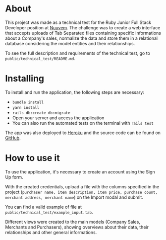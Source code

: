 # About

This project was made as a technical test for the Ruby Junior Full Stack Developer position at [Nuuvem](https://www.nuuvem.com/). The challenge was to create a web interface that accepts uploads of Tab Separated files containing specific informations about a Company's sales, normalize the data and store them in a relational database considering the model entities and their relationships.

To see the full description and requirements of the technical test, go to `public/technical_test/README.md`.

# Installing

To install and run the application, the following steps are necessary:

- `bundle install`
- `yarn install`
- `rails db:create db:migrate`
- Open your server and access the application
- You can also run the automated tests on the terminal with `rails test`

The app was also deployed to [Heroku](https://nuuvem-file-uploader.herokuapp.com/) and the source code can be found on [GitHub](https://github.com/biancaferreiralp/file-uploader).

# How to use it

To use the application, it's necessary to create an account using the Sign Up form.

With the created credentials, upload a file with the columns specified in the project (`purchaser name, item description, item price, purchase count, merchant address, merchant name`) on the Import modal and submit.

You can find a valid example of file at `public/technical_test/example_input.tab`.

Different views were created to the main models (Company Sales, Merchants and Purchasers), showing overviews about their data, their relationships and other general informations.
